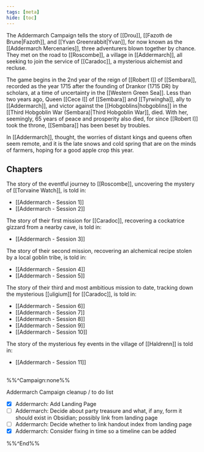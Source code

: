 ```yaml
---
tags: [meta]
hide: [toc]
---
```


The Addermarch Campaign tells the story of [[Drou]], [[Fazoth de Brune|Fazoth]], and [[Yvan Greenrabbit|Yvan]], for now known as the [[Addermarch Mercenaries]], three adventurers blown together by chance. They met on the road to [[Roscombe]], a village in [[Addermarch]], all seeking to join the service of [[Caradoc]], a mysterious alchemist and recluse. 

The game begins in the 2nd year of the reign of [[Robert I]] of [[Sembara]], recorded as the year 1715 after the founding of Drankor (1715 DR) by scholars, at a time of uncertainty in the [[Western Green Sea]]. Less than two years ago, Queen [[Cece I]] of [[Sembara]] and [[Tyrwingha]], ally to [[Addermarch]], and victor against the [[Hobgoblins|hobgoblins]] in the [[Third Hobgoblin War (Sembara)|Third Hobgoblin War]], died. With her, seemingly, 65 years of peace and prosperity also died, for since [[Robert I]] took the throne, [[Sembara]] has been beset by troubles. 

In [[Addermarch]], thought, the worries of distant kings and queens often seem remote, and it is the late snows and cold spring that are on the minds of  farmers, hoping for a good apple crop this year. 
## Chapters

The story of the eventful journey to [[Roscombe]], uncovering the mystery of [[Torvaine Watch]], is told in:
- [[Addermarch - Session 1]]
- [[Addermarch - Session 2]]

The story of their first mission for [[Caradoc]], recovering a cockatrice gizzard from a nearby cave, is told in:
- [[Addermarch - Session 3]]

The story of their second mission, recovering an alchemical recipe stolen by a local goblin tribe, is told in:
- [[Addermarch - Session 4]]
- [[Addermarch - Session 5]]

The story of their third and most ambitious mission to date, tracking down the mysterious [[uligium]] for [[Caradoc]], is told in:
- [[Addermarch - Session 6]]
- [[Addermarch - Session 7]]
- [[Addermarch - Session 8]]
- [[Addermarch - Session 9]]
- [[Addermarch - Session 10]]

The story of the mysterious fey events in the village of [[Haldrenn]] is told in:
- [[Addermarch - Session 11]]



## 

%%^Campaign:none%%

Addermarch Campaign cleanup / to do list

- [x] Addermarch: Add Landing Page
- [ ] Addermarch: Decide about party treasure and what, if any, form it should exist in Obsidian; possibly link from landing page
- [ ] Addermarch: Decide whether to link handout index from landing page
- [x] Addermarch: Consider fixing in time so a timeline can be added

%%^End%%